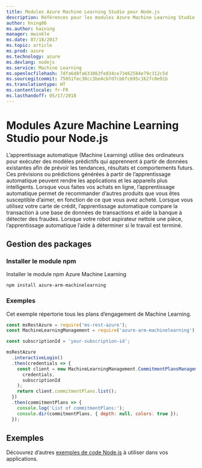 ```yaml
---
title: Modules Azure Machine Learning Studio pour Node.js
description: Références pour les modules Azure Machine Learning Studio pour Node.js
author: hning86
ms.author: haining
manager: mwinkle
ms.date: 07/18/2017
ms.topic: article
ms.prod: azure
ms.technology: azure
ms.devlang: nodejs
ms.service: Machine Learning
ms.openlocfilehash: 7dfa6d8fa633863fe834ce73462584e79c312c5d
ms.sourcegitcommit: 75051fec38cc3be4cb7d7cb6fc695c162fc0e91b
ms.translationtype: HT
ms.contentlocale: fr-FR
ms.lasthandoff: 05/17/2018
---
```

# <a name="azure-machine-learning-modules-for-nodejs"></a>Modules Azure Machine Learning Studio pour Node.js

L’apprentissage automatique (Machine Learning) utilise des ordinateurs pour exécuter des modèles prédictifs qui apprennent à partir de données existantes afin de prévoir les tendances, résultats et comportements futurs. Ces prévisions ou prédictions générées à partir de l’apprentissage automatique peuvent rendre les applications et les appareils plus intelligents. Lorsque vous faites vos achats en ligne, l’apprentissage automatique permet de recommander d’autres produits que vous êtes susceptible d’aimer, en fonction de ce que vous avez acheté. Lorsque vous utilisez votre carte de crédit, l’apprentissage automatique compare la transaction à une base de données de transactions et aide la banque à détecter des fraudes. Lorsque votre robot aspirateur nettoie une pièce, l’apprentissage automatique l’aide à déterminer si le travail est terminé.

## <a name="management-package"></a>Gestion des packages


### <a name="install-the-npm-module"></a>Installer le module npm

Installer le module npm Azure Machine Learning

```bash
npm install azure-arm-machinelearning
```

### <a name="example"></a>Exemples

Cet exemple répertorie tous les plans d’engagement de Machine Learning.

```javascript
const msRestAzure = require('ms-rest-azure');
const MachineLearningManagement = require('azure-arm-machinelearning');

const subscriptionId = 'your-subscription-id';

msRestAzure
  .interactiveLogin()
  .then(credentials => {
    const client = new MachineLearningManagement.CommitmentPlansManagementClient(
      credentials,
      subscriptionId
    );
    return client.commitmentPlans.list();
  })
  .then(commitmentPlans => {
    console.log('List of commitmentPlans:');
    console.dir(commitmentPlans, { depth: null, colors: true });
  });
```

## <a name="samples"></a>Exemples

Découvrez d’autres [exemples de code Node.js](https://azure.microsoft.com/resources/samples/?platform=nodejs) à utiliser dans vos applications.
